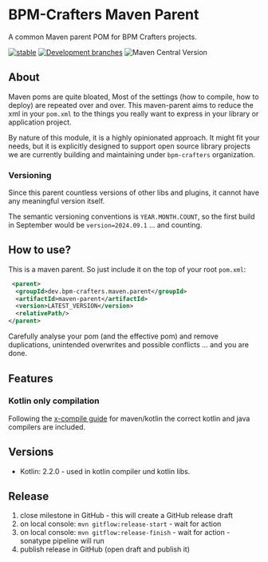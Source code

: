 # BPM-Crafters Maven Parent

A common Maven parent POM for BPM Crafters projects.

[![stable](https://img.shields.io/badge/lifecycle-STABLE-green.svg)](https://github.com/holisticon#open-source-lifecycle)
[![Development branches](https://github.com/bpm-crafters/bpm-crafters-maven-parent/actions/workflows/development.yml/badge.svg)](https://github.com/bpm-crafters/bpm-crafters-maven-parent/actions/workflows/development.yml)
![Maven Central Version](https://img.shields.io/maven-central/v/dev.bpm-crafters.maven.parent/maven-parent)

## About

Maven poms are quite bloated, Most of the settings (how to compile, how to deploy) are repeated over and over.
This maven-parent aims to reduce the xml in your `pom.xml` to the things you really want to express in your library or application project.

By nature of this module, it is a highly opinionated approach. It might fit your needs, but it is explicitly designed to support open source library projects we are currently building and maintaining under `bpm-crafters` organization.

### Versioning

Since this parent countless versions of other libs and plugins, it cannot have any meaningful version itself.

The semantic versioning conventions is `YEAR.MONTH.COUNT`, so the first build in September would be `version=2024.09.1` ... and counting.

## How to use?

This is a maven parent. So just include it on the top of your root `pom.xml`:

```xml
 <parent>
  <groupId>dev.bpm-crafters.maven.parent</groupId>
  <artifactId>maven-parent</artifactId>
  <version>LATEST_VERSION</version>
  <relativePath/>
</parent>
```

Carefully analyse your pom (and the effective pom) and remove duplications, unintended overwrites and possible conflicts ... and you are done.

## Features

### Kotlin only compilation

Following the [x-compile guide](https://kotlinlang.org/docs/maven.html#compile-kotlin-and-java-sources) for maven/kotlin the correct kotlin and java compilers are included.

## Versions

* Kotlin: 2.2.0 - used in kotlin compiler und kotlin libs.

## Release

1. close milestone in GitHub - this will create a GitHub release draft
1. on local console: `mvn gitflow:release-start` - wait for action
1. on local console: `mvn gitflow:release-finish` - wait for action - sonatype pipeline will run
1. publish release in GitHub (open draft and publish it)
